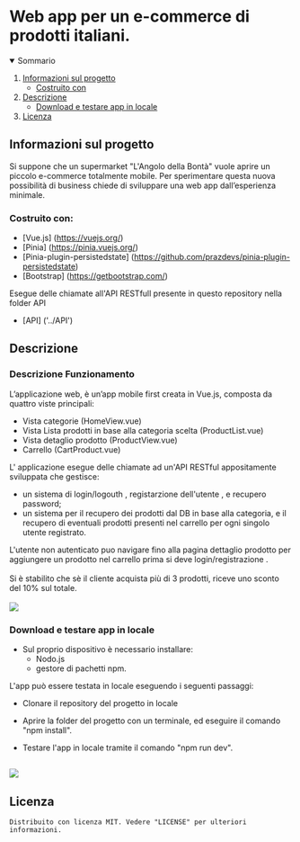 <h1 algin="center">Web app per un e-commerce di prodotti italiani.</h1>

<details open="open">
  <summary>Sommario</summary>
  <ol>
    <li>
      <a href="#informazioni-sul-progetto">Informazioni sul progetto</a>
      <ul>
        <li><a href="#costruito-con">Costruito con</a></li>
      </ul>
    </li>
   <li><a href="#descrizione">Descrizione</a>
     <ul>
        <li><a href="#Download-e-testare-app-in-locale">Download e testare app in locale</a></li>
      </ul>
    </li>
   <li><a href="#licenza">Licenza</a></li>
  <ol>
</details>

<!-- Informazioni sul progetto-->

## Informazioni sul progetto

Si suppone che un supermarket "L'Angolo della Bontà"  vuole aprire un piccolo e-commerce totalmente mobile. Per sperimentare questa nuova possibilità di business chiede di sviluppare una  web app dall’esperienza minimale.

#### <h3>Costruito con:</h3>

- [Vue.js] (https://vuejs.org/)
- [Pinia] (https://pinia.vuejs.org/)
- [Pinia-plugin-persistedstate] (https://github.com/prazdevs/pinia-plugin-persistedstate)
- [Bootstrap] (https://getbootstrap.com/)

Esegue delle chiamate all'API RESTfull presente in questo repository nella folder API
- [API] ('../API')

<!--Descrizione-->

## Descrizione

### Descrizione Funzionamento

L’applicazione web, è un’app mobile first creata in Vue.js, composta da quattro viste principali:

 - Vista categorie  (HomeView.vue)
 - Vista Lista prodotti in base alla categoria scelta (ProductList.vue)
 - Vista detaglio prodotto (ProductView.vue)
 - Carrello (CartProduct.vue)

L' applicazione esegue delle chiamate ad un'API RESTful appositamente sviluppata che gestisce:
 -  un sistema di login/logouth , registarzione dell'utente , e recupero password;
 - un sistema per il recupero dei prodotti dal DB in base alla categoria, e il recupero di eventuali prodotti presenti nel carrello per ogni singolo utente registrato.

L'utente non autenticato puo navigare fino alla pagina dettaglio prodotto per aggiungere un prodotto nel carrello prima si deve login/registrazione .
</br>
</br>
Si è stabilito che sè il cliente acquista più di 3 prodotti, riceve uno sconto del 10% sul totale.
</br>
</br>
![](/src/assets/img/imgdescr.png) 

### Download e testare app in locale

- Sul proprio dispositivo è necessario installare: 
   - Nodo.js
   - gestore di pachetti npm. 

L'app può essere testata in locale eseguendo i seguenti passaggi:

- Clonare il repository del progetto in locale 

- Aprire la folder del progetto con un terminale, ed eseguire il comando "npm install".

- Testare l'app in locale tramite il comando "npm run dev".
##
![](/src/assets/img/run.png)

## Licenza

    Distribuito con licenza MIT. Vedere "LICENSE" per ulteriori informazioni.

